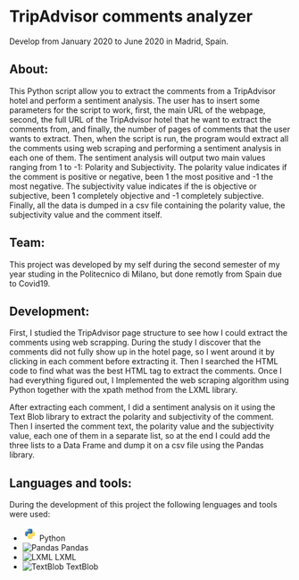 # TripAdvisor comments analyzer

Develop from January 2020 to June 2020 in Madrid, Spain.

## About:

This Python script allow you to extract the comments from a TripAdvisor hotel and perform a sentiment analysis. The user has to insert some parameters for the script to work, first, the main URL of the webpage, second, the full URL of the TripAdvisor hotel that he want to extract the comments from, and finally, the number of pages of comments that the user wants to extract. Then, when the script is run, the program would extract all the comments using web scraping and performing a sentiment analysis in each one of them. The sentiment analysis will output two main values ranging from 1 to -1: Polarity and Subjectivity. The polarity value indicates if the comment is positive or negative, been 1 the most positive and -1 the most negative. The subjectivity value indicates if the is objective or subjective, been 1 completely objective and -1 completely subjective. Finally, all the data is dumped in a csv file containing the polarity value, the subjectivity value and the comment itself.

## Team:

This project was developed by my self during the second semester of my year studing in the Politecnico di Milano, but done remotly from Spain due to Covid19. 

## Development:

First, I studied the TripAdvisor page structure to see how I could extract the comments using web scrapping. During the study I discover that the comments did not fully show up in the hotel page, so I went around it by clicking in each comment before extracting it. Then I searched the HTML code to find what was the best HTML tag to extract the comments. Once I had everything figured out, I Implemented the web scraping algorithm using Python together with the xpath method from the LXML library.

After extracting each comment, I did a sentiment analysis on it using the Text Blob library to extract the polarity and subjectivity of the comment. Then I inserted the comment text, the polarity value and the subjectivity value, each one of them in a separate list, so at the end I could add the three lists to a Data Frame and dump it on a csv file using the Pandas library.


## Languages and tools:

During the development of this project the following lenguages and tools were used:

- <img alt="Python" width="26px" src="https://raw.githubusercontent.com/github/explore/80688e429a7d4ef2fca1e82350fe8e3517d3494d/topics/python/python.png"/> Python
- <img alt="Pandas" width="26px" src="https://upload.wikimedia.org/wikipedia/commons/thumb/2/22/Pandas_mark.svg/1200px-Pandas_mark.svg.png"/> Pandas
- <img alt="LXML" width="26px" src="https://www.rbcafe.es/wp-content/uploads/lxml.png"/> LXML
- <img alt="TextBlob" width="26px" src="https://textblob.readthedocs.io/en/dev/_static/textblob-logo.png"/> TextBlob